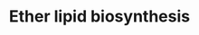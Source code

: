 ---
annotations:
- id: PW:0000010
  parent: classic metabolic pathway
  type: Pathway Ontology
  value: lipid metabolic pathway
- id: DOID:0110852
  parent: genetic disease
  type: Disease Ontology
  value: rhizomelic chondrodysplasia punctata type 2
- id: DOID:905
  parent: genetic disease
  type: Disease Ontology
  value: Zellweger syndrome
- id: DOID:0110851
  parent: genetic disease
  type: Disease Ontology
  value: rhizomelic chondrodysplasia punctata type 1
- id: PW:0001138
  parent: classic metabolic pathway
  type: Pathway Ontology
  value: ether lipid metabolic pathway
- id: PW:0001415
  parent: disease pathway
  type: Pathway Ontology
  value: Zellweger syndrome pathway
- id: DOID:0110854
  parent: genetic disease
  type: Disease Ontology
  value: rhizomelic chondrodysplasia punctata type 5
- id: PW:0000002
  parent: classic metabolic pathway
  type: Pathway Ontology
  value: classic metabolic pathway
- id: DOID:0110853
  parent: genetic disease
  type: Disease Ontology
  value: rhizomelic chondrodysplasia punctata type 3
- id: DOID:0080476
  parent: genetic disease
  type: Disease Ontology
  value: peroxisome biogenesis disorder 1A
- id: DOID:2580
  parent: genetic disease
  type: Disease Ontology
  value: rhizomelic chondrodysplasia punctata
authors:
- Conroy lipids
- DeSl
- Egonw
- RobertMurphy
communities:
- Lipids
description: Ether lipid biosynthesis in humans.  Ether lipids (e.g. plasmalogens),
  are peroxisome-derived glycerophospholipids where the hydrocarbon chain at the sn-1
  position of the glycerol backbone is attached by an ether bond (single bond between
  carbon and oxygen atom). Ether lipids are used to form non-lamellar inverted hexagonal
  structures in model membranes (indicating they could facilitate membrane fusion
  processes). Lipid raft microdomains (cholesterol-rich membrane regions involved
  in cellular signaling) rely on ether lipids for their organization and stability.
  [PMID:28523433].  The pathway knowledge depicted in this model stems from Robert
  C. Murphy, who endorsed version [https://www.wikipathways.org/index.php?title=Pathway:WP5275&oldid=123734
  WP5275_r123734].
last-edited: 2022-12-10
organisms:
- Homo sapiens
redirect_from:
- /index.php/Pathway:WP5275
- /instance/WP5275
- /instance/WP5275_rr124539
revision: r124539
schema-jsonld:
- '@context': https://schema.org/
  '@id': https://wikipathways.github.io/pathways/WP5275.html
  '@type': Dataset
  creator:
    '@type': Organization
    name: WikiPathways
  description: Ether lipid biosynthesis in humans.  Ether lipids (e.g. plasmalogens),
    are peroxisome-derived glycerophospholipids where the hydrocarbon chain at the
    sn-1 position of the glycerol backbone is attached by an ether bond (single bond
    between carbon and oxygen atom). Ether lipids are used to form non-lamellar inverted
    hexagonal structures in model membranes (indicating they could facilitate membrane
    fusion processes). Lipid raft microdomains (cholesterol-rich membrane regions
    involved in cellular signaling) rely on ether lipids for their organization and
    stability. [PMID:28523433].  The pathway knowledge depicted in this model stems
    from Robert C. Murphy, who endorsed version [https://www.wikipathways.org/index.php?title=Pathway:WP5275&oldid=123734
    WP5275_r123734].
  keywords:
  - ACS
  - AGPS
  - ARSA
  - Acyl-CoA
  - Acyl-DHAP
  - Alkyl-DHAP
  - CEPT1
  - Coenzyme A
  - DG-O
  - DHAP
  - FAR1
  - FAR2
  - Fatty Acid
  - Fatty Alcohol
  - Fatty acid
  - Fatty alcohol
  - GAL3ST1
  - GNPAT
  - GalEAG
  - LPA
  - LPA-O
  - LPCAT1
  - LPIN1
  - LPIN2
  - LPIN3
  - PA-O
  - PC-O
  - PE-O
  - PE-P
  - PEDS1
  - PEX1
  - PEX16
  - PEX19
  - PEX3
  - PEX5L
  - PEX7
  - 'PexRAP '
  - Seminolipid
  - UGT8
  - UNIDENTIFIED
  license: CC0
  name: Ether lipid biosynthesis
seo: CreativeWork
title: Ether lipid biosynthesis
wpid: WP5275
---